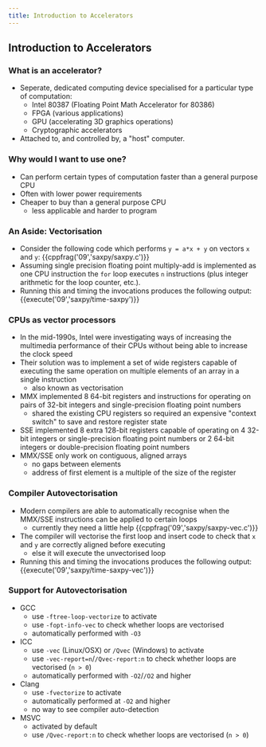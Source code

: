 ```yaml
---
title: Introduction to Accelerators
---
```


## Introduction to Accelerators

### What is an accelerator?

* Seperate, dedicated computing device specialised for a particular type of computation:
    - Intel 80387 (Floating Point Math Accelerator for 80386)
    - FPGA (various applications)
    - GPU (accelerating 3D graphics operations)
    - Cryptographic accelerators
* Attached to, and controlled by, a "host" computer.

### Why would I want to use one?

* Can perform certain types of computation faster than a general purpose CPU
* Often with lower power requirements
* Cheaper to buy than a general purpose CPU
    - less applicable and harder to program

### An Aside:  Vectorisation

* Consider the following code which performs ```y = a*x + y``` on vectors ```x``` and ```y```:
{{cppfrag('09','saxpy/saxpy.c')}}
* Assuming single precision floating point multiply-add is implemented as one CPU instruction the ```for``` loop executes ```n``` instructions (plus integer arithmetic for the loop counter, etc.).
* Running this and timing the invocations produces the following output:
{{execute('09','saxpy/time-saxpy')}}

### CPUs as vector processors

* In the mid-1990s, Intel were investigating ways of increasing the multimedia performance of their CPUs without being able to increase the clock speed
* Their solution was to implement a set of wide registers capable of executing the same operation on multiple elements of an array in a single instruction
    - also known as vectorisation
* MMX implemented 8 64-bit registers and instructions for operating on pairs of 32-bit integers and single-precision floating point numbers
    - shared the existing CPU registers so required an expensive "context switch" to save and restore register state
* SSE implemented 8 extra 128-bit registers capable of operating on 4 32-bit integers or single-precision floating point numbers or 2 64-bit integers or double-precision floating point numbers
* MMX/SSE only work on contiguous, aligned arrays
    - no gaps between elements
    - address of first element is a multiple of the size of the register

### Compiler Autovectorisation

* Modern compilers are able to automatically recognise when the MMX/SSE instructions can be applied to certain loops
    - currently they need a little help
{{cppfrag('09','saxpy/saxpy-vec.c')}}
* The compiler will vectorise the first loop and insert code to check that ```x``` and ```y``` are correctly aligned before executing
    - else it will execute the unvectorised loop
* Running this and timing the invocations produces the following output:
{{execute('09','saxpy/time-saxpy-vec')}}

### Support for Autovectorisation

* GCC
    - use ```-ftree-loop-vectorize``` to activate
    - use ```-fopt-info-vec``` to check whether loops are vectorised
    - automatically performed with ```-O3```
* ICC
    - use ```-vec``` (Linux/OSX) or ```/Qvec``` (Windows) to activate
    - use ```-vec-report=n```/```/Qvec-report:n``` to check whether loops are vectorised (```n > 0```)
    - automatically performed with ```-O2```/```/O2``` and higher
* Clang
    - use ```-fvectorize``` to activate
    - automatically performed at ```-O2``` and higher
    - no way to see compiler auto-detection
* MSVC
    - activated by default
    - use ```/Qvec-report:n``` to check whether loops are vectorised (```n > 0```)

